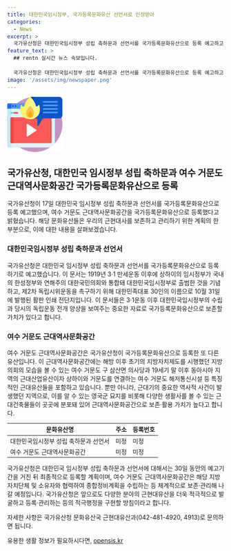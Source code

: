 ```yaml
---
title: 대한민국임시정부, 국가등록문화유산 선언서로 인정받아
categories:
  - News
excerpt: >
  국가유산청은 대한민국임시정부 성립 축하문과 선언서를 국가등록문화유산으로 등록 예고하고, 여수 거문도 근대역사문화공간을 국가등록문화유산으로 등록했다. 대한민국임시정부 성립 축하문과 선언서는 1919년 3·1 만세운동 이후 상하이의 임시정부가 국내의 한성정부, 대한국민의회와 통합돼 대한민국임시정부로 출범한 것을 기념하는 문서로, 국내 곳곳에서 대규모 시위운동을 촉구하며 독립운동을 이끌었다. 또한, 여수 거문도 근대역사문화공간은 초기 지방자치제도를 보여주는 건물과 근대산업유산, 거문도사건과 연결된 역사적 사건들을 포함하고 있다. 국가유산청은 이를 체계적으로 보존·관리하며, 앞으로도 근현대유산을 발굴하고 적극 등록·관리할 방침이다.
feature_text: >
  ## rentn 실시간 뉴스 속보입니다.

  국가유산청은 대한민국임시정부 성립 축하문과 선언서를 국가등록문화유산으로 등록 예고하고, 여수 거문도 근대역사문화공간을 국가등록문화유산으로 등록했다. 대한민국임시정부 성립 축하문과 선언서는 1919년 3·1 만세운동 이후 상하이의 임시정부가 국내의 한성정부, 대한국민의회와 통합돼 대한민국임시정부로 출범한 것을 기념하는 문서로, 국내 곳곳에서 대규모 시위운동을 촉구하며 독립운동을 이끌었다. 또한, 여수 거문도 근대역사문화공간은 초기 지방자치제도를 보여주는 건물과 근대산업유산, 거문도사건과 연결된 역사적 사건들을 포함하고 있다. 국가유산청은 이를 체계적으로 보존·관리하며, 앞으로도 근현대유산을 발굴하고 적극 등록·관리할 방침이다.
image: '/assets/img/newspaper.png'
---
```


<p><img src="/assets/img/news.png" alt="rentncar 속보" /></p>

<h2 data-ke-size="size26">국가유산청, 대한민국 임시정부 성립 축하문과 여수 거문도 근대역사문화공간 국가등록문화유산으로 등록</h2>

<p data-ke-size="size16">국가유산청이 17일 대한민국 임시정부 성립 축하문과 선언서를 국가등록문화유산으로 등록 예고했으며, 여수 거문도 근대역사문화공간을 국가등록문화유산으로 등록했다고 밝혔습니다. 해당 문화유산들은 우리의 근현대사를 보존하고 관리하기 위한 계획의 한 부분으로, 이에 대한 내용을 살펴보겠습니다.</p>

<h3 data-ke-size="size24">대한민국임시정부 성립 축하문과 선언서</h3>

<p data-ke-size="size16">국가유산청은 대한민국 임시정부 성립 축하문과 선언서를 국가등록문화유산으로 등록하기로 예고했습니다. 이 문서는 1919년 3·1 만세운동 이후에 상하이의 임시정부가 국내의 한성정부와 연해주의 대한국민의회와 통합돼 대한민국임시정부로 출범한 것을 기념하고, 제2차 독립시위운동을 촉구하기 위해 대한민족대표 30인의 이름으로 10월 31일에 발행된 활판 인쇄 전단지입니다. 이 문서들은 3·1운동 이후 대한민국임시정부의 수립과 당시의 독립운동 전개 양상을 보여주는 중요한 자료로 국가등록문화유산으로 보존할 가치가 있다고 합니다.</p>

<h3 data-ke-size="size24">여수 거문도 근대역사문화공간</h3>

<p data-ke-size="size16">여수 거문도 근대역사문화공간은 국가유산청이 국가등록문화유산으로 등록한 또 다른 유산입니다. 이 근대역사문화공간에는 해방 이후 초기의 지방자치제도를 시행했던 지방의회의 모습을 볼 수 있는 여수 거문도 구 삼산면 의사당과 19세기 말 이후 동아시아 지역의 근대산업유산이자 상하이와 거문도를 연결하는 여수 거문도 해저통신시설 등 특징적인 근대유산들을 포함하고 있습니다. 뿐만 아니라, 근대기의 중요한 역사적 사건이 발생했던 지역으로, 이를 알 수 있는 영국군 묘지를 비롯해 다양한 생활사를 볼 수 있는 근대건축물들이 곳곳에 분포돼 있어 근대역사문화공간으로 보존·활용 가치가 높다고 합니다.</p>

<table>
    <thead>
        <tr>
            <th><b>문화유산명</b></th>
            <th><b>주소</b></th>
            <th><b>등록번호</b></th>
        </tr>
    </thead>
    <tbody>
        <tr>
            <td>대한민국임시정부 성립 축하문과 선언서</td>
            <td>미정</td>
            <td>미정</td>
        </tr>
        <tr>
            <td>여수 거문도 근대역사문화공간</td>
            <td>미정</td>
            <td>미정</td>
        </tr>
    </tbody>
</table>

<p data-ke-size="size16">국가유산청은 대한민국 임시정부 성립 축하문과 선언서에 대해서는 30일 동안의 예고기간을 거친 뒤 최종적으로 등록할 계획이며, 여수 거문도 근대역사문화공간은 해당 지방자치단체 및 소유자와 협력하여 종합정비계획을 수립하는 등 체계적으로 보존·관리해 나갈 예정입니다. 국가유산청은 앞으로도 다양한 분야의 근현대유산을 더욱 적극적으로 발굴하고 등록·관리하는 등의 적극행정을 구현할 방침이라고 합니다.</p>

<p data-ke-size="size16">자세한 사항은 국가유산청 문화유산국 근현대유산과(042-481-4920, 4913)로 문의하면 됩니다.</p>

<p data-ke-size="size16"></p>
유용한 생활 정보가 필요하시다면, <a href="https://opensis.kr" rel="dofollow">opensis.kr</a>


